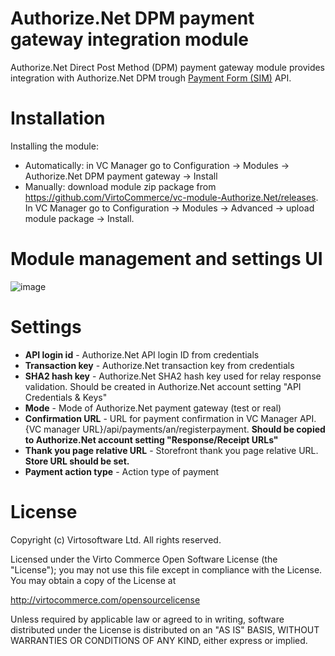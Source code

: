 # Authorize.Net DPM payment gateway integration module
Authorize.Net Direct Post Method (DPM) payment gateway module provides integration with Authorize.Net DPM trough <a href="http://developer.authorize.net/api" target="_blank">Payment Form (SIM)</a> API.

# Installation
Installing the module:
* Automatically: in VC Manager go to Configuration -> Modules -> Authorize.Net DPM payment gateway -> Install
* Manually: download module zip package from https://github.com/VirtoCommerce/vc-module-Authorize.Net/releases. In VC Manager go to Configuration -> Modules -> Advanced -> upload module package -> Install.

# Module management and settings UI
![image](https://cloud.githubusercontent.com/assets/5801549/16419453/79ea54c6-3d56-11e6-82c8-979763c62030.png)


# Settings
* **API login id** - Authorize.Net API login ID from credentials
* **Transaction key** - Authorize.Net transaction key from credentials
* **SHA2 hash key** - Authorize.Net SHA2 hash key used for relay response validation. Should be created in Authorize.Net account setting "API Credentials & Keys" 
* **Mode** - Mode of Authorize.Net payment gateway (test or real)
* **Confirmation URL** - URL for payment confirmation in VC Manager API. {VC manager URL}/api/payments/an/registerpayment. **Should be copied to Authorize.Net account setting "Response/Receipt URLs"** 
* **Thank you page relative URL** - Storefront thank you page relative URL. **Store URL should be set.**
* **Payment action type** - Action type of payment


# License
Copyright (c) Virtosoftware Ltd.  All rights reserved.

Licensed under the Virto Commerce Open Software License (the "License"); you
may not use this file except in compliance with the License. You may
obtain a copy of the License at

http://virtocommerce.com/opensourcelicense

Unless required by applicable law or agreed to in writing, software
distributed under the License is distributed on an "AS IS" BASIS,
WITHOUT WARRANTIES OR CONDITIONS OF ANY KIND, either express or
implied.
